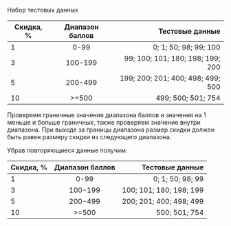 Набор тестовых данных

| Скидка, %     | Диапазон баллов  | Тестовые данные  |
| ------------- |:----------------:| ----------------:|
| 1             | 0-99            | 0; 1; 50; 98; 99; 100|
| 3             | 100-199          |99; 100; 101; 180; 198; 199; 200|
| 5             | 200-499         |199; 200; 201; 400; 498; 499; 500|
| 10            | >=500             |  499; 500; 501; 754|

Проверяем граничные значения диапазона баллов и значения на 1 меньше и больше граничных, также проверяем значение внутри диапазона. При выходе за границы диапазона размер скидки должен быть равен размеру скидки из следующего диапазона.

Убрав повторяющиеся данные получим:

| Скидка, %     | Диапазон баллов  | Тестовые данные  |
| ------------- |:----------------:| ----------------:|
| 1             | 0-99            |0; 1; 50; 98; 99    |
| 3             | 100-199          |100; 101; 180; 198; 199  |
| 5             | 200-499          |200; 201; 400; 498; 499  |
| 10            | >=500             |        500; 501; 754   |